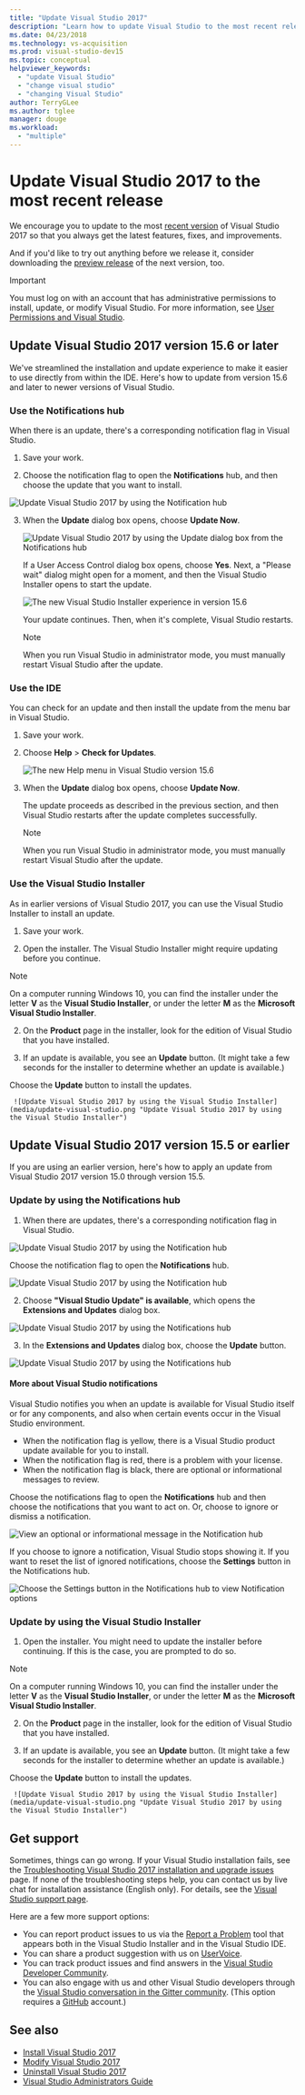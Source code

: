 ```yaml
---
title: "Update Visual Studio 2017"
description: "Learn how to update Visual Studio to the most recent release, step-by-step."
ms.date: 04/23/2018
ms.technology: vs-acquisition
ms.prod: visual-studio-dev15
ms.topic: conceptual
helpviewer_keywords:
  - "update Visual Studio"
  - "change visual studio"
  - "changing Visual Studio"
author: TerryGLee
ms.author: tglee
manager: douge
ms.workload:
  - "multiple"
---
```

# Update Visual Studio 2017 to the most recent release

We encourage you to update to the most [recent version](/visualstudio/releasenotes/vs2017-relnotes) of Visual Studio 2017 so that you always get the latest features, fixes, and improvements.

And if you'd like to try out anything before we release it, consider downloading the [preview release](/visualstudio/releasenotes/vs2017-preview-relnotes) of the next version, too.

> [!IMPORTANT]
> You must log on with an account that has administrative permissions to install, update, or modify Visual Studio. For more information, see [User Permissions and Visual Studio](../ide/user-permissions-and-visual-studio.md).

## Update Visual Studio 2017 version 15.6 or later

We've streamlined the installation and update experience to make it easier to use directly from within the IDE. Here's how to update from version 15.6 and later to newer versions of Visual Studio.

### Use the Notifications hub

When there is an update, there's a corresponding notification flag in Visual Studio.

1. Save your work.

2. Choose the notification flag to open the **Notifications** hub, and then choose the update that you want to install.

  ![Update Visual Studio 2017 by using the Notification hub](media/vs-install-notifications-hub-15dot6.png "The Notifications hub in Visual Studio 2017")

3. When the **Update** dialog box opens, choose **Update Now**.

    ![Update Visual Studio 2017 by using the Update dialog box from the Notifications hub](media/vs-update-now-from-notifications-hub.png "The Update dialog box from the Notifications hub in Visual Studio")

     If a User Access Control dialog box opens, choose **Yes**. Next, a "Please wait" dialog might open for a moment, and then the Visual Studio Installer opens to start the update.

     ![The new Visual Studio Installer experience in version 15.6](media/visual-studio-15dot6-installer.png "The new Visual Studio Installer experience in version 15.6")

     Your update continues. Then, when it's complete, Visual Studio restarts.

     > [!NOTE]
     > When you run Visual Studio in administrator mode, you must manually restart Visual Studio after the update.

### Use the IDE

You can check for an update and then install the update from the menu bar in Visual Studio.

1. Save your work.

2. Choose **Help** > **Check for Updates**.

     ![The new Help menu in Visual Studio version 15.6](media/vs-help-menu-check-for-updates.png "The new Help menu in Visual Studio version 15.6")

3. When the **Update** dialog box opens, choose **Update Now**.

   The update proceeds as described in the previous section, and then Visual Studio restarts after the update completes successfully.

   > [!NOTE]
   > When you run Visual Studio in administrator mode, you must manually restart Visual Studio after the update.

### Use the Visual Studio Installer

As in earlier versions of Visual Studio 2017, you can use the Visual Studio Installer to install an update.

1. Save your work.

2. Open the installer. The Visual Studio Installer might require updating before you continue.

  > [!NOTE]
  > On a computer running Windows 10, you can find the installer under the letter **V** as the **Visual Studio Installer**, or under the letter **M** as the **Microsoft Visual Studio Installer**.

2. On the **Product** page in the installer, look for the edition of Visual Studio that you have installed.

3. If an update is available, you see an **Update** button. (It might take a few seconds for the installer to determine whether an update is available.)

  Choose the **Update** button to install the updates.

     ![Update Visual Studio 2017 by using the Visual Studio Installer](media/update-visual-studio.png "Update Visual Studio 2017 by using the Visual Studio Installer")

## Update Visual Studio 2017 version 15.5 or earlier

If you are using an earlier version, here's how to apply an update from Visual Studio 2017 version 15.0 through version 15.5.

### Update by using the Notifications hub

1. When there are updates, there's a corresponding notification flag in Visual Studio.

  ![Update Visual Studio 2017 by using the Notification hub](media/notification-flag.png "The update Notification flag in Visual Studio")

  Choose the notification flag to open the **Notifications** hub.

  ![Update Visual Studio 2017 by using the Notification hub](media/notifications-hub.png "The Notifications hub in Visual Studio")

2. Choose **"Visual Studio Update" is available**, which opens the **Extensions and Updates** dialog box.

  ![Update Visual Studio 2017 by using the Notifications hub](media/notifications-hub-select.png "The Notifications hub in Visual Studio")

3. In the **Extensions and Updates** dialog box, choose the **Update** button.

  ![Update Visual Studio 2017 by using the Notifications hub](media/notifications-extensions-and-updates.png "The Extensions and Updates dialog in Visual Studio")

#### More about Visual Studio notifications

Visual Studio notifies you when an update is available for Visual Studio itself or for any components, and also when certain events occur in the Visual Studio environment.

* When the notification flag is yellow, there is a Visual Studio product update available for you to install.
* When the notification flag is red, there is a problem with your license.
* When the notification flag is black, there are optional or informational messages to review.

Choose the notifications flag to open the **Notifications** hub and then choose the notifications that you want to act on. Or, choose to ignore or dismiss a notification.

 ![View an optional or informational message in the Notification hub](media/notification-flag-optional.png "The optional or informational message Notification flag in Visual Studio")

If you choose to ignore a notification, Visual Studio stops showing it. If you want to reset the list of ignored notifications, choose the **Settings** button in the Notifications hub.

   ![Choose the Settings button in the Notifications hub to view Notification options](media/vs-notifications-hub-settings-button.png "Choose the Settings button in the Notifications hub to view notification options")

### Update by using the Visual Studio Installer

1. Open the installer. You might need to update the installer before continuing. If this is the case, you are prompted to do so.

  > [!NOTE]
  > On a computer running Windows 10, you can find the installer under the letter **V** as the **Visual Studio Installer**, or under the letter **M** as the **Microsoft Visual Studio Installer**.

2. On the **Product** page in the installer, look for the edition of Visual Studio that you have installed.

3. If an update is available, you see an **Update** button. (It might take a few seconds for the installer to determine whether an update is available.)

  Choose the **Update** button to install the updates.

     ![Update Visual Studio 2017 by using the Visual Studio Installer](media/update-visual-studio.png "Update Visual Studio 2017 by using the Visual Studio Installer")

## Get support

Sometimes, things can go wrong. If your Visual Studio installation fails, see the [Troubleshooting Visual Studio 2017 installation and upgrade issues](troubleshooting-installation-issues.md) page. If none of the troubleshooting steps help, you can contact us by live chat for installation assistance (English only). For details, see the [Visual Studio support page](https://www.visualstudio.com/vs/support/#talktous).

Here are a few more support options:

* You can report product issues to us via the [Report a Problem](../ide/how-to-report-a-problem-with-visual-studio-2017.md) tool that appears both in the Visual Studio Installer and in the Visual Studio IDE.
* You can share a product suggestion with us on [UserVoice](https://visualstudio.uservoice.com/forums/121579).
* You can track product issues and find answers in the [Visual Studio Developer Community](https://developercommunity.visualstudio.com/).
* You can also engage with us and other Visual Studio developers through the [Visual Studio conversation in the Gitter community](https://gitter.im/Microsoft/VisualStudio). (This option requires a [GitHub](https://github.com/) account.)

## See also

* [Install Visual Studio 2017](install-visual-studio.md)
* [Modify Visual Studio 2017](modify-visual-studio.md)
* [Uninstall Visual Studio 2017](uninstall-visual-studio.md)
* [Visual Studio Administrators Guide](visual-studio-administrator-guide.md)

